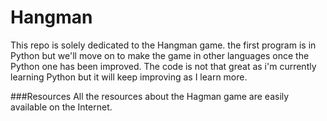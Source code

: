 # Hangman
This repo is solely dedicated to the Hangman game. 
the first program is in Python but we'll move on to make the game in other languages once the Python one has been improved.
The code is not that great as i'm currently learning Python but it will keep improving as I learn more.

###Resources
All the resources about the Hagman game are easily available on the Internet.
